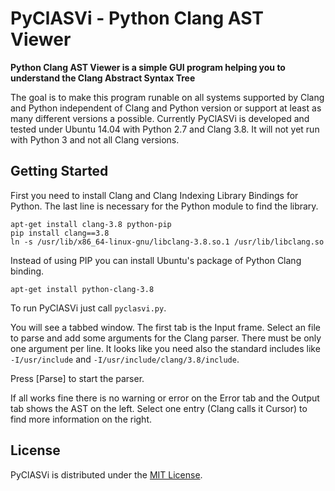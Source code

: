 # PyClASVi - Python Clang AST Viewer

**Python Clang AST Viewer is a simple GUI program helping you to understand the Clang Abstract Syntax Tree**

The goal is to make this program runable on all systems supported by Clang and Python
independent of Clang and Python version or support at least as many different versions a possible.
Currently PyClASVi is developed and tested under Ubuntu 14.04 with Python 2.7 and Clang 3.8.
It will not yet run with Python 3 and not all Clang versions.

## Getting Started

First you need to install Clang and Clang Indexing Library Bindings for Python.
The last line is necessary for the Python module to find the library.

    apt-get install clang-3.8 python-pip
    pip install clang==3.8
    ln -s /usr/lib/x86_64-linux-gnu/libclang-3.8.so.1 /usr/lib/libclang.so

Instead of using PIP you can install Ubuntu's package of Python Clang binding.

    apt-get install python-clang-3.8

To run PyClASVi just call `pyclasvi.py`.

You will see a tabbed window. The first tab is the Input frame.
Select an file to parse and add some arguments for the Clang parser.
There must be only one argument per line.
It looks like you need also the standard includes like `-I/usr/include` and `-I/usr/include/clang/3.8/include`.

Press [Parse] to start the parser.

If all works fine there is no warning or error on the Error tab and the Output tab shows the AST on the left.
Select one entry (Clang calls it Cursor) to find more information on the right.

## License

PyClASVi is distributed under the [MIT License](LICENSE).
